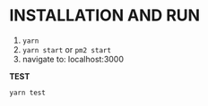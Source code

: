 # INSTALLATION AND RUN

1) `yarn`
2) `yarn start` or `pm2 start`
3) navigate to: localhost:3000


**TEST**

`yarn test`
